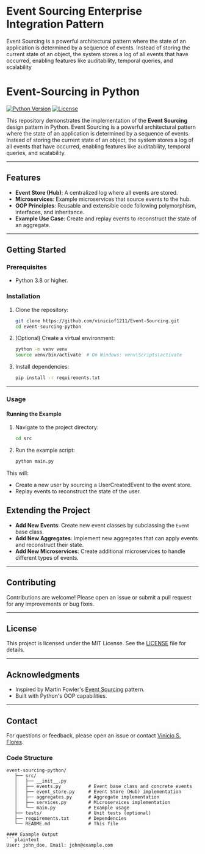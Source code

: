# Event Sourcing Enterprise Integration Pattern
Event Sourcing is a powerful architectural pattern where the state of an application is determined by a sequence of events. Instead of storing the current state of an object, the system stores a log of all events that have occurred, enabling features like auditability, temporal queries, and scalability

# Event-Sourcing in Python

[![Python Version](https://img.shields.io/badge/python-3.8%2B-blue)](https://www.python.org/downloads/)
[![License](https://img.shields.io/badge/license-MIT-green)](LICENSE)

This repository demonstrates the implementation of the **Event Sourcing** design pattern in Python. Event Sourcing is a powerful architectural pattern where the state of an application is determined by a sequence of events. Instead of storing the current state of an object, the system stores a log of all events that have occurred, enabling features like auditability, temporal queries, and scalability.

---

## Features

- **Event Store (Hub)**: A centralized log where all events are stored.
- **Microservices**: Example microservices that source events to the hub.
- **OOP Principles**: Reusable and extensible code following polymorphism, interfaces, and inheritance.
- **Example Use Case**: Create and replay events to reconstruct the state of an aggregate.

---

## Getting Started

### Prerequisites

- Python 3.8 or higher.

### Installation

1. Clone the repository:
   ```bash
   git clone https://github.com/viniciof1211/Event-Sourcing.git
   cd event-sourcing-python

2. (Optional) Create a virtual environment:
   ```bash
   python -m venv venv
   source venv/bin/activate  # On Windows: venv\Scripts\activate

3. Install dependencies:
   ```bash
   pip install -r requirements.txt

---

### Usage
#### Running the Example

1. Navigate to the project directory:
      ```bash
      cd src

2. Run the example script:
   ```bash
   python main.py

This will:

- Create a new user by sourcing a UserCreatedEvent to the event store.
- Replay events to reconstruct the state of the user.

## Extending the Project

- **Add New Events**: Create new event classes by subclassing the `Event` base class.
- **Add New Aggregates**: Implement new aggregates that can apply events and reconstruct their state.
- **Add New Microservices**: Create additional microservices to handle different types of events.

---

## Contributing

Contributions are welcome! Please open an issue or submit a pull request for any improvements or bug fixes.

---
## License

This project is licensed under the MIT License. See the [LICENSE](LICENSE) file for details.

---
## Acknowledgments

- Inspired by Martin Fowler's [Event Sourcing](https://martinfowler.com/eaaDev/EventSourcing.html) pattern.
- Built with Python's OOP capabilities.

---

## Contact

For questions or feedback, please open an issue or contact [Vinicio S. Flores](mailto:vfloreshdz@gmail.com).

### Code Structure
   ```plaintext
   event-sourcing-python/
      ├── src/
      │   ├── __init__.py
      │   ├── events.py          # Event base class and concrete events
      │   ├── event_store.py     # Event Store (Hub) implementation
      │   ├── aggregates.py      # Aggregate implementation
      │   ├── services.py        # Microservices implementation
      │   └── main.py            # Example usage
      ├── tests/                 # Unit tests (optional)
      ├── requirements.txt       # Dependencies
      └── README.md              # This file

#### Example Output
   ```plaintext
   User: john_doe, Email: john@example.com


